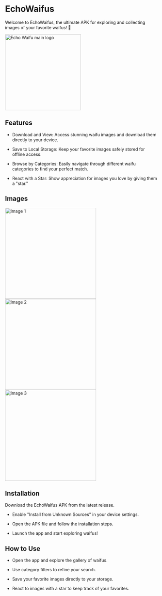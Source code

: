 # EchoWaifus

Welcome
to EchoWaifus, the ultimate APK for exploring and collecting images of your favorite waifus! 🎉

<img src="https://github.com/user-attachments/assets/c1168e67-aed2-438b-8b0b-606d21744c0e" alt="Echo Waifu main logo" height="250">

## Features
- Download and View: Access stunning waifu images and download them directly to your device.

- Save to Local Storage: Keep your favorite images safely stored for offline access.

- Browse by Categories: Easily navigate through different waifu categories to find your perfect match.

- React with a Star: Show appreciation for images you love by giving them a "star."

## Images
<img src="https://github.com/user-attachments/assets/0d85e12b-f6e6-436e-8c02-e7869545db17" alt="Image 1" height="300">
<img src="https://github.com/user-attachments/assets/e464f918-6787-43b8-9511-574b3887c1cb" alt="Image 2" height="300">
<img src="https://github.com/user-attachments/assets/70b7a14e-a95e-407e-9539-379fb6224309" alt="Image 3" height="300">


## Installation
Download the EchoWaifus APK from the latest release.

- Enable "Install from Unknown Sources" in your device settings.

- Open the APK file and follow the installation steps.

- Launch the app and start exploring waifus!

## How to Use
- Open the app and explore the gallery of waifus.

- Use category filters to refine your search.

- Save your favorite images directly to your storage.

- React to images with a star to keep track of your favorites.
